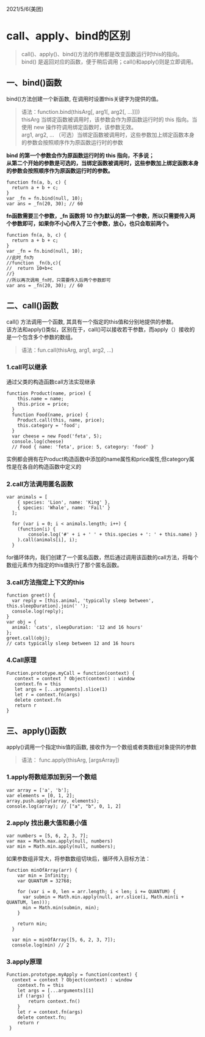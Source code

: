 2021/5/6(美团)
# call、apply、bind的区别
>call()、apply()、bind()方法的作用都是改变函数运行时this的指向。 bind() 是返回对应的函数，便于稍后调用；call()和apply()则是立即调用。
## 一、bind()函数
bind()方法创建一个新函数, 在调用时设置this关键字为提供的值。
>语法：function.bind(thisArg[, arg1[, arg2[, ...]]])  
>thisArg 当绑定函数被调用时，该参数会作为原函数运行时的 this 指向。当使用 new 操作符调用绑定函数时，该参数无效。  
>arg1, arg2, … （可选）当绑定函数被调用时，这些参数加上绑定函数本身的参数会按照顺序作为原函数运行时的参数

**bind 的第一个参数会作为原函数运行时的 this 指向，不多说；  
从第二个开始的参数是可选的，当绑定函数被调用时，这些参数加上绑定函数本身的参数会按照顺序作为原函数运行时的参数。**
```
function fn(a, b, c) {
  return a + b + c;
}
var _fn = fn.bind(null, 10);
var ans = _fn(20, 30); // 60
```
**fn函数需要三个参数，_fn 函数将 10 作为默认的第一个参数，所以只需要传入两个参数即可，如果你不小心传入了三个参数，放心，也只会取前两个。**
```
function fn(a, b, c) {
  return a + b + c;
}
var _fn = fn.bind(null, 10);
//此时_fn为
//function _fn(b,c){
//  return 10+b+c
//}
//所以再次调用_fn时，只需要传入后两个参数即可
var ans = _fn(20, 30); // 60
```
## 二、call()函数
call() 方法调用一个函数, 其具有一个指定的this值和分别地提供的参数。  
该方法和apply()类似，区别在于，call()可以接收若干参数，而apply（）接收的是一个包含多个参数的数组。
>语法：fun.call(thisArg, arg1, arg2, ...)

### 1.call可以继承
通过父类的构造函数call方法实现继承
```
function Product(name, price) {
    this.name = name;
    this.price = price;
  }
  function Food(name, price) {
    Product.call(this, name, price);
    this.category = 'food';
  }
  var cheese = new Food('feta', 5);
  console.log(cheese)
  // Food { name: 'feta', price: 5, category: 'food' }
```
实例都会拥有在Product构造函数中添加的name属性和price属性,但category属性是在各自的构造函数中定义的
### 2.call方法调用匿名函数
```
var animals = [
    { species: 'Lion', name: 'King' },
    { species: 'Whale', name: 'Fail' }
  ];
  
  for (var i = 0; i < animals.length; i++) {
    (function(i) {
        console.log('#' + i + ' ' + this.species + ': ' + this.name) }
    ).call(animals[i], i);
  }
```
for循环体内，我们创建了一个匿名函数，然后通过调用该函数的call方法，将每个数组元素作为指定的this值执行了那个匿名函数。
### 3.call方法指定上下文的this
```
function greet() {
  var reply = [this.animal, 'typically sleep between', this.sleepDuration].join(' ');
  console.log(reply);
}
var obj = {
  animal: 'cats', sleepDuration: '12 and 16 hours'
};
greet.call(obj);
// cats typically sleep between 12 and 16 hours
```
### 4.Call原理
```
Function.prototype.myCall = function(context) {
   context = context ? Object(context) : window
   context.fn = this
   let args = [...arguments].slice(1)
   let r = context.fn(args)
   delete context.fn
   return r
}
```
## 三、apply()函数
apply()调用一个指定this值的函数, 接收作为一个数组或者类数组对象提供的参数
>语法： func.apply(thisArg, [argsArray])

### 1.apply将数组添加到另一个数组
```
var array = ['a', 'b'];
var elements = [0, 1, 2];
array.push.apply(array, elements);
console.log(array); // ["a", "b", 0, 1, 2]
```
### 2.apply 找出最大值和最小值
```
var numbers = [5, 6, 2, 3, 7];
var max = Math.max.apply(null, numbers)
var min = Math.min.apply(null, numbers);
```
如果参数组非常大，将参数数组切块后，循环传入目标方法：
```
function minOfArray(arr) {
    var min = Infinity;
    var QUANTUM = 32768;
  
    for (var i = 0, len = arr.length; i < len; i += QUANTUM) {
      var submin = Math.min.apply(null, arr.slice(i, Math.min(i + QUANTUM, len)));
      min = Math.min(submin, min);
    }
  
    return min;
  }
  
  var min = minOfArray([5, 6, 2, 3, 7]);
  console.log(min) // 2

```
### 3.apply原理
```
Function.prototype.myApply = function(context) {
  context = context ? Object(context) : window
    context.fn = this
    let args = [...arguments][1]
    if (!args) {
        return context.fn()
    }
    let r = context.fn(args)
    delete context.fn;
    return r
 }
```
